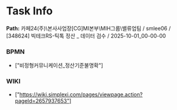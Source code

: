 # Task Info

**Path:** 카페24(주)\본사사업장\[CG]MI본부\MIH그룹\밸류업팀 / smlee06 / [348624] 빅테크RS-틱톡 정산 _ 데이터 검수 / 2025-10-01_00-00-00

### BPMN
- ["비정형커뮤니케이션_정산기준불명확"]

### WIKI
- ["https://wiki.simplexi.com/pages/viewpage.action?pageId=2657937653"]

